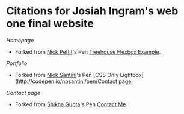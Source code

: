 Citations for Josiah Ingram's web one final website
==============

*Homepage*
- Forked from [Nick Pettit](http://codepen.io/nickpettit/)'s Pen [Treehouse Flexbox Example](http://codepen.io/nickpettit/pen/KtcyI/).

*Portfolio*
- Forked from [Nick Santini](http://codepen.io/npsantini/)'s Pen [CSS Only Lightbox](http://codepen.io/npsantini/pen/Contact page.

*Contact page*
- Forked from [Shikha Gupta](http://codepen.io/shikha1094/)'s Pen [Contact Me](http://codepen.io/shikha1094/pen/KwzXMP/).
